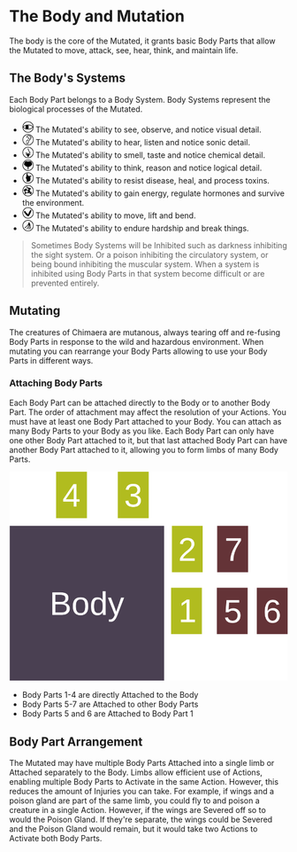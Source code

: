 # The Body and Mutation

The body is the core of the Mutated, it grants basic Body Parts that allow the Mutated to move, attack, see, hear, think, and maintain life.

## The Body's Systems

Each Body Part belongs to a Body System. Body Systems represent the biological processes of the Mutated.

- <img src="../media/sight_system.svg" width="20" height="20" alt="Sight"> The Mutated's ability to see, observe, and notice visual detail.
- <img src="../media/auditory_system.svg" width="20" height="20" alt="Auditory"> The Mutated's ability to hear, listen and notice sonic detail.
- <img src="../media/aromatic_system.svg" width="20" height="20" alt="Aromatic"> The Mutated's ability to smell, taste and notice chemical detail.
- <img src="../media/thought_system.svg" width="20" height="20" alt="Thought"> The Mutated's ability to think, reason and notice logical detail.
- <img src="../media/circulatory_system.svg" width="20" height="20" alt="Circulatory/Immune"> The Mutated's ability to resist disease, heal, and process toxins.
- <img src="../media/endocrine_system.svg" width="20" height="20" alt="Endocrine/Digestive/Immune"> The Mutated's ability to gain energy, regulate hormones and survive the environment.
- <img src="../media/muscular_system.svg" width="20" height="20" alt="Muscular"> The Mutated's ability to move, lift and bend.
- <img src="../media/integumentary_system.svg" width="20" height="20" alt="Skeletal/Integumentary"> The Mutated's ability to endure hardship and break things.

> Sometimes Body Systems will be Inhibited such as darkness inhibiting the sight system. Or a poison inhibiting the circulatory system, or being bound inhibiting the muscular system. When a system is inhibited using Body Parts in that system become difficult or are prevented entirely.

## Mutating

The creatures of Chimaera are mutanous, always tearing off and re-fusing Body Parts in response to the wild and hazardous environment. When mutating you can rearrange your Body Parts allowing to use your Body Parts in different ways.

### Attaching Body Parts

Each Body Part can be attached directly to the Body or to another Body Part. The order of attachment may affect the resolution of your Actions. You must have at least one Body Part attached to your Body. You can attach as many Body Parts to your Body as you like. Each Body Part can only have one other Body Part attached to it, but that last attached Body Part can have another Body Part attached to it, allowing you to form limbs of many Body Parts.

![Body Part Attachments](../media/body_part_attachement.svg)

- Body Parts 1-4 are directly Attached to the Body
- Body Parts 5-7 are Attached to other Body Parts
- Body Parts 5 and 6 are Attached to Body Part 1

## Body Part Arrangement

The Mutated may have multiple Body Parts Attached into a single limb or Attached separately to the Body. Limbs allow efficient use of Actions, enabling multiple Body Parts to Activate in the same Action. However, this reduces the amount of Injuries you can take. For example, if wings and a poison gland are part of the same limb, you could fly to and poison a creature in a single Action. However, if the wings are Severed off so to would the Poison Gland. If they're separate, the wings could be Severed and the Poison Gland would remain, but it would take two Actions to Activate both Body Parts.
